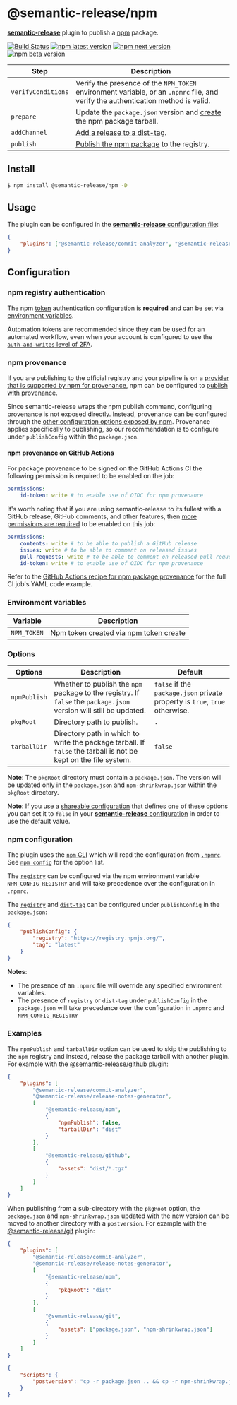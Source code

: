 # @semantic-release/npm

[**semantic-release**](https://github.com/semantic-release/semantic-release) plugin to publish a [npm](https://www.npmjs.com)
package.

[![Build Status](https://github.com/semantic-release/npm/workflows/Test/badge.svg)](https://github.com/semantic-release/npm/actions?query=workflow%3ATest+branch%3Amaster)
[![npm latest version](https://img.shields.io/npm/v/@semantic-release/npm/latest.svg)](https://www.npmjs.com/package/@semantic-release/npm)
[![npm next version](https://img.shields.io/npm/v/@semantic-release/npm/next.svg)](https://www.npmjs.com/package/@semantic-release/npm)
[![npm beta version](https://img.shields.io/npm/v/@semantic-release/npm/beta.svg)](https://www.npmjs.com/package/@semantic-release/npm)

| Step               | Description                                                                                                                      |
| ------------------ | -------------------------------------------------------------------------------------------------------------------------------- |
| `verifyConditions` | Verify the presence of the `NPM_TOKEN` environment variable, or an `.npmrc` file, and verify the authentication method is valid. |
| `prepare`          | Update the `package.json` version and [create](https://docs.npmjs.com/cli/pack) the npm package tarball.                         |
| `addChannel`       | [Add a release to a dist-tag](https://docs.npmjs.com/cli/dist-tag).                                                              |
| `publish`          | [Publish the npm package](https://docs.npmjs.com/cli/publish) to the registry.                                                   |

## Install

```bash
$ npm install @semantic-release/npm -D
```

## Usage

The plugin can be configured in the
[**semantic-release** configuration file](https://github.com/semantic-release/semantic-release/blob/master/docs/usage/configuration.md#configuration):

```json
{
    "plugins": ["@semantic-release/commit-analyzer", "@semantic-release/release-notes-generator", "@semantic-release/npm"]
}
```

## Configuration

### npm registry authentication

The npm [token](https://docs.npmjs.com/about-access-tokens) authentication configuration is **required** and can be set via
[environment variables](#environment-variables).

Automation tokens are recommended since they can be used for an automated workflow, even when your account is configured to use
the [`auth-and-writes` level of 2FA](https://docs.npmjs.com/about-two-factor-authentication#authorization-and-writes).

### npm provenance

If you are publishing to the official registry and your pipeline is on a
[provider that is supported by npm for provenance](https://docs.npmjs.com/generating-provenance-statements#provenance-limitations),
npm can be configured to [publish with provenance](https://docs.npmjs.com/generating-provenance-statements).

Since semantic-release wraps the npm publish command, configuring provenance is not exposed directly. Instead, provenance can be
configured through the
[other configuration options exposed by npm](https://docs.npmjs.com/generating-provenance-statements#using-third-party-package-publishing-tools).
Provenance applies specifically to publishing, so our recommendation is to configure under `publishConfig` within the
`package.json`.

#### npm provenance on GitHub Actions

For package provenance to be signed on the GitHub Actions CI the following permission is required to be enabled on the job:

```yaml
permissions:
    id-token: write # to enable use of OIDC for npm provenance
```

It's worth noting that if you are using semantic-release to its fullest with a GitHub release, GitHub comments, and other
features, then [more permissions are required](https://github.com/semantic-release/github#github-authentication) to be enabled on
this job:

```yaml
permissions:
    contents: write # to be able to publish a GitHub release
    issues: write # to be able to comment on released issues
    pull-requests: write # to be able to comment on released pull requests
    id-token: write # to enable use of OIDC for npm provenance
```

Refer to the
[GitHub Actions recipe for npm package provenance](https://semantic-release.gitbook.io/semantic-release/recipes/ci-configurations/github-actions#.github-workflows-release.yml-configuration-for-node-projects)
for the full CI job's YAML code example.

### Environment variables

| Variable    | Description                                                                                                                   |
| ----------- | ----------------------------------------------------------------------------------------------------------------------------- |
| `NPM_TOKEN` | Npm token created via [npm token create](https://docs.npmjs.com/getting-started/working_with_tokens#how-to-create-new-tokens) |

### Options

| Options      | Description                                                                                                        | Default                                                                                                                          |
| ------------ | ------------------------------------------------------------------------------------------------------------------ | -------------------------------------------------------------------------------------------------------------------------------- |
| `npmPublish` | Whether to publish the `npm` package to the registry. If `false` the `package.json` version will still be updated. | `false` if the `package.json` [private](https://docs.npmjs.com/files/package.json#private) property is `true`, `true` otherwise. |
| `pkgRoot`    | Directory path to publish.                                                                                         | `.`                                                                                                                              |
| `tarballDir` | Directory path in which to write the package tarball. If `false` the tarball is not be kept on the file system.    | `false`                                                                                                                          |

**Note**: The `pkgRoot` directory must contain a `package.json`. The version will be updated only in the `package.json` and
`npm-shrinkwrap.json` within the `pkgRoot` directory.

**Note**: If you use a
[shareable configuration](https://github.com/semantic-release/semantic-release/blob/master/docs/usage/shareable-configurations.md#shareable-configurations)
that defines one of these options you can set it to `false` in your
[**semantic-release** configuration](https://github.com/semantic-release/semantic-release/blob/master/docs/usage/configuration.md#configuration)
in order to use the default value.

### npm configuration

The plugin uses the [`npm` CLI](https://github.com/npm/cli) which will read the configuration from
[`.npmrc`](https://docs.npmjs.com/files/npmrc). See [`npm config`](https://docs.npmjs.com/misc/config) for the option list.

The [`registry`](https://docs.npmjs.com/misc/registry) can be configured via the npm environment variable `NPM_CONFIG_REGISTRY`
and will take precedence over the configuration in `.npmrc`.

The [`registry`](https://docs.npmjs.com/misc/registry) and [`dist-tag`](https://docs.npmjs.com/cli/dist-tag) can be configured
under `publishConfig` in the `package.json`:

```json
{
    "publishConfig": {
        "registry": "https://registry.npmjs.org/",
        "tag": "latest"
    }
}
```

**Notes**:

-   The presence of an `.npmrc` file will override any specified environment variables.
-   The presence of `registry` or `dist-tag` under `publishConfig` in the `package.json` will take precedence over the
    configuration in `.npmrc` and `NPM_CONFIG_REGISTRY`

### Examples

The `npmPublish` and `tarballDir` option can be used to skip the publishing to the `npm` registry and instead, release the package
tarball with another plugin. For example with the [@semantic-release/github](https://github.com/semantic-release/github) plugin:

```json
{
    "plugins": [
        "@semantic-release/commit-analyzer",
        "@semantic-release/release-notes-generator",
        [
            "@semantic-release/npm",
            {
                "npmPublish": false,
                "tarballDir": "dist"
            }
        ],
        [
            "@semantic-release/github",
            {
                "assets": "dist/*.tgz"
            }
        ]
    ]
}
```

When publishing from a sub-directory with the `pkgRoot` option, the `package.json` and `npm-shrinkwrap.json` updated with the new
version can be moved to another directory with a `postversion`. For example with the
[@semantic-release/git](https://github.com/semantic-release/git) plugin:

```json
{
    "plugins": [
        "@semantic-release/commit-analyzer",
        "@semantic-release/release-notes-generator",
        [
            "@semantic-release/npm",
            {
                "pkgRoot": "dist"
            }
        ],
        [
            "@semantic-release/git",
            {
                "assets": ["package.json", "npm-shrinkwrap.json"]
            }
        ]
    ]
}
```

```json
{
    "scripts": {
        "postversion": "cp -r package.json .. && cp -r npm-shrinkwrap.json .."
    }
}
```
